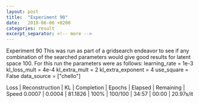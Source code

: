 ```yaml
---
layout: post
title:  "Experiment 90"
date:   2018-06-06 +0200
categories: result
excerpt_separator: <!-- more -->
---
```


<!-- more -->
Experiment 90
This was run as part of a gridsearch endeavor to see if any combination of the searched parameters would give good results for latent space 100.
For this run the parameters were as follows:
learning_rate = 1e-3
kl_loss_mult = 4e-4
kl_extra_mult = 2
kl_extra_exponent = 4
use_square = False
data_source = ["chello"]

Loss | Reconstruction | KL | Completion | Epochs | Elapsed | Remaining | Speed
0.0007 | 0.0004 | 81.1826 | 100% | 100/100 | 34:57 | 00:00 | 20.97s/it
